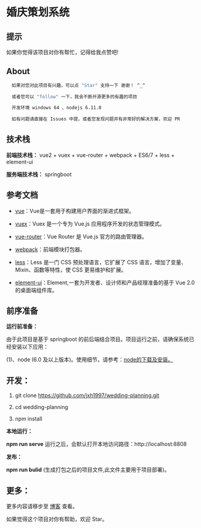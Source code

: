 # 婚庆策划系统



## 提示

<p style="display:flex;align-items:center;">
 如果你觉得该项目对你有帮忙，记得给我点赞吧!
</p>




## About


```bash
  如果对您对此项目有兴趣，可以点 "Star" 支持一下 谢谢！ ^_^
  
  或者您可以 "follow" 一下，我会不断开源更多的有趣的项目
  
  开发环境 windows 64 、nodejs 6.11.0
  
  如有问题请直接在 Issues 中提，或者您发现问题并有非常好的解决方案，欢迎 PR
```



## 技术栈

**前端技术栈：** vue2 + vuex + vue-router + webpack + ES6/7 + less + element-ui

**服务端技术栈：** springboot



## 参考文档

- [vue](https://vuejs.bootcss.com/v2/guide/)：Vue是一套用于构建用户界面的渐进式框架。

- [vuex](https://vuex.vuejs.org/zh/)：Vuex 是一个专为 Vue.js 应用程序开发的状态管理模式。

- [vue-router](https://router.vuejs.org/zh/)：Vue Router 是 Vue.js 官方的路由管理器。

- [webpack](https://webpack.js.org/concepts/)：前端模块打包器。

- [less](http://lesscss.cn/)：Less 是一门 CSS 预处理语言，它扩展了 CSS 语言，增加了变量、Mixin、函数等特性，使 CSS 更易维护和扩展。

- [element-ui](https://element.eleme.io/)：Element,一套为开发者、设计师和产品经理准备的基于 Vue 2.0 的桌面端组件库。



## 前序准备

**运行前准备：**

   由于此项目是基于 springboot 的前后端结合项目。项目运行之前，请确保系统已经安装以下应用：

   (1)、node (6.0 及以上版本)。使用细节，请参考：[node的下载及安装。](https://nodejs.org/en/download/)
        

## 开发：

1. git clone https://github.com/jxh1997/wedding-planning.git

1. cd wedding-planning

1. npm install

**本地运行：**

**npm run serve** 运行之后，会默认打开本地访问路径：http://localhost:8808

**发布：**

**npm run bulid** (生成打包之后的项目文件,此文件主要用于项目部署)。



## 更多：

更多内容请移步至 [博客](https://blog.csdn.net/XH_jing?spm=1011.2124.3001.5343) 查看。

如果觉得这个项目对你有帮助，欢迎 Star。

 